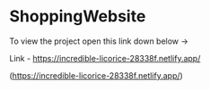 # ShoppingWebsite

To view the project open this link down below ->

Link - https://incredible-licorice-28338f.netlify.app/


(https://incredible-licorice-28338f.netlify.app/)
